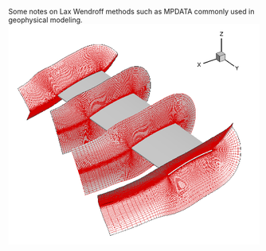 Some notes on Lax Wendroff methods such as MPDATA commonly used in geophysical modeling. 
<a href="/pdfs/combined_pdf_lax_wendroff_mpdata.pdf" class="image fit"><img src="blade_3.png" alt=""></a>


